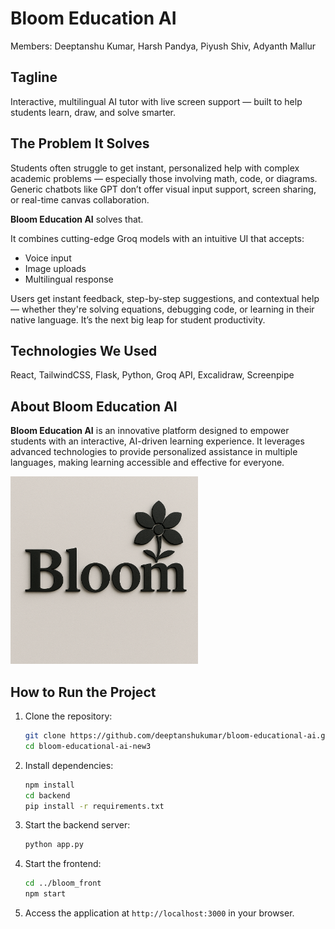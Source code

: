 # Bloom Education AI

Members: Deeptanshu Kumar, Harsh Pandya, Piyush Shiv, Adyanth Mallur

## Tagline
Interactive, multilingual AI tutor with live screen support — built to help students learn, draw, and solve smarter.

## The Problem It Solves

Students often struggle to get instant, personalized help with complex academic problems — especially those involving math, code, or diagrams. Generic chatbots like GPT don’t offer visual input support, screen sharing, or real-time canvas collaboration.

**Bloom Education AI** solves that.

It combines cutting-edge Groq models with an intuitive UI that accepts:
- Voice input
- Image uploads
- Multilingual response

Users get instant feedback, step-by-step suggestions, and contextual help — whether they're solving equations, debugging code, or learning in their native language. It’s the next big leap for student productivity.

## Technologies We Used

React, TailwindCSS, Flask, Python, Groq API, Excalidraw, Screenpipe

## About Bloom Education AI

**Bloom Education AI** is an innovative platform designed to empower students with an interactive, AI-driven learning experience. It leverages advanced technologies to provide personalized assistance in multiple languages, making learning accessible and effective for everyone.

<img width="300" alt="Logo" src="assets/Bloom Logo.png">

## How to Run the Project

1. Clone the repository:
   ```bash
   git clone https://github.com/deeptanshukumar/bloom-educational-ai.git
   cd bloom-educational-ai-new3
   ```

2. Install dependencies:
   ```bash
   npm install
   cd backend
   pip install -r requirements.txt
   ```

3. Start the backend server:
   ```bash
   python app.py
   ```

4. Start the frontend:
   ```bash
   cd ../bloom_front
   npm start
   ```

5. Access the application at `http://localhost:3000` in your browser.
